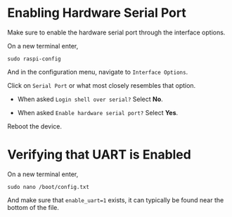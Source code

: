 # Enabling Hardware Serial Port
Make sure to enable the hardware serial port through the interface options.

On a new terminal enter,
```
sudo raspi-config
```

And in the configuration menu, navigate to ```Interface Options```.

Click on ```Serial Port``` or what most closely resembles that option.

* When asked ```Login shell over serial?``` Select <strong>No</strong>.

* When asked ```Enable hardware serial port?``` Select <strong>Yes</strong>.

Reboot the device.

# Verifying that UART is Enabled

On a new terminal enter,
```
sudo nano /boot/config.txt
```

And make sure that ```enable_uart=1``` exists, it can typically be found near the bottom of the file.


